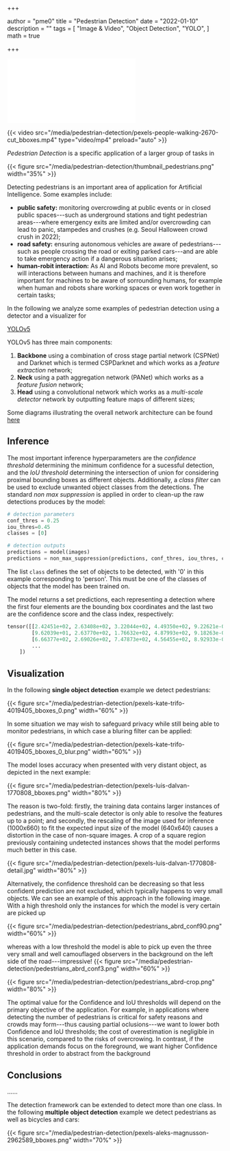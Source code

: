 +++

author = "pme0"
title = "Pedestrian Detection"
date = "2022-01-10"
description = ""
tags = [
    "Image & Video",
    "Object Detection",
    "YOLO", 
]
math = true

+++




<iframe src="/media/out.mp4"
        scrolling="no" border="0" frameborder="no" framespacing="0" allowfullscreen="true"></iframe>

{{< video src="/media/pedestrian-detection/pexels-people-walking-2670-cut_bboxes.mp4" type="video/mp4" preload="auto" >}}


*Pedestrian Detection* is a specific application of a larger group of tasks in 


{{< figure src="/media/pedestrian-detection/thumbnail_pedestrians.png" width="35%" >}}



Detecting pedestrians is an important area of application for Artificial Intelligence. Some examples include:
- **public safety:** monitoring overcrowding at public events or in closed public spaces---such as underground stations and tight pedestrian areas---where emergency exits are limited and/or overcrowding can lead to panic, stampedes and crushes (e.g. Seoul Halloween crowd crush in 2022);
- **road safety:** ensuring autonomous vehicles are aware of pedestrians---such as people crossing the road or exiting parked cars---and are able to take emergency action if a dangerous situation arises;
- **human-robit interaction:** As AI and Robots become more prevalent, so will interactions between humans and machines, and it is therefore important for machines to be aware of sorrounding humans, for example when human and robots share working spaces or even work together in certain tasks;

In the following we analyze some examples of pedestrian detection using a detector and a visualizer for



[YOLOv5](https://github.com/ultralytics/yolov5)

YOLOv5 has three main components:
1. **Backbone** using a combination of cross stage partial network (CSPNet) and Darknet which is termed CSPDarknet and which works as a *feature extraction* network;
2. **Neck** using a path aggregation network (PANet) which works as a *feature fusion* network;
3. **Head** using a convolutional network which works as a *multi-scale detector* network by outputting feature maps of different sizes;

Some diagrams illustrating the overall network architecture can be found [here](https://github.com/ultralytics/yolov5/issues/280)


## Inference

The most important inference hyperparameters are the *confidence threshold* determining the minimum confidence for a sucessful detection, and the *IoU threshold* determining the intersection of union for considering proximal bounding boxes as different objects. Additionally, a *class filter* can be used to exclude unwanted object classes from the detections. The standard *non max suppression* is applied in order to clean-up the raw detections produces by the model:
```python
# detection parameters
conf_thres = 0.25
iou_thres=0.45
classes = [0]

# detection outputs
predictions = model(images)
predictions = non_max_suppression(predictions, conf_thres, iou_thres, classes)
```
The list `class` defines the set of objects to be detected, with '0' in this example corresponding to 'person'. This must be one of the classes of objects that the model has been trained on.

The model returns a set predictions, each representing a detection where the first four elements are the bounding box coordinates and the last two are the confidence score and the class index, respectively:
```python
tensor([[2.42451e+02, 2.63408e+02, 3.22044e+02, 4.49350e+02, 9.22621e-01, 0.00000e+00],
        [9.62039e+01, 2.63770e+02, 1.76632e+02, 4.87993e+02, 9.18263e-01, 0.00000e+00],
        [6.66377e+02, 2.69026e+02, 7.47873e+02, 4.56455e+02, 8.92933e-01, 0.00000e+00],
        ...
    ])
```



## Visualization

In the following **single object detection** example we detect pedestrians:

{{< figure src="/media/pedestrian-detection/pexels-kate-trifo-4019405_bboxes_0.png" width="60%" >}}

In some situation we may wish to safeguard privacy while still being able to monitor pedestrians, in which case a bluring filter can be applied:

{{< figure src="/media/pedestrian-detection/pexels-kate-trifo-4019405_bboxes_0_blur.png" width="60%" >}}


The model loses accuracy when presented with very distant object, as depicted in the next example:

{{< figure src="/media/pedestrian-detection/pexels-luis-dalvan-1770808_bboxes.png" width="80%" >}}
 
The reason is two-fold: firstly, the training data contains larger instances of pedestrians, and the multi-scale detector is only able to resolve the features up to a point;
and secondly, the rescaling of the image used for inference (1000x660) to fit the expected input size of the model (640x640) causes a distortion in the case of non-square images.
A crop of a square region previously containing undetected instances shows that the model performs much better in this case. 

{{< figure src="/media/pedestrian-detection/pexels-luis-dalvan-1770808-detail.jpg" width="80%" >}}
 
Alternatively, the confidence threshold can be decreasing so that less confident prediction are not excluded, which typically happens to very small objects.
We can see an example of this approach in the following image. With a high threshold only the instances for which the model is very certain are picked up

{{< figure src="/media/pedestrian-detection/pedestrians_abrd_conf90.png" width="60%" >}}

whereas with a low threshold the model is able to pick up even the three very small and well camouflaged observers in the background on the left side of the road---impressive!
{{< figure src="/media/pedestrian-detection/pedestrians_abrd_conf3.png" width="60%" >}}

{{< figure src="/media/pedestrian-detection/pedestrians_abrd-crop.png" width="80%" >}}

The optimal value for the Confidence and IoU thresholds will depend on the primary objective of the application. For example, in applications where detecting the number of pedestrians is critical for safety reasons and crowds may form---thus causing partial oclusions---we want to lower both Confidence and IoU thresholds; the cost of overestimation is negligible in this scenario, compared to the risks of overcrowing. In contrast, if the application demands focus on the foreground, we want higher Confidence threshold in order to abstract from the background 



## Conclusions

......

The detection framework can be extended to detect more than one class. In the following **multiple object detection** example we detect pedestrians as well as bicycles and cars:

{{< figure src="/media/pedestrian-detection/pexels-aleks-magnusson-2962589_bboxes.png" width="70%" >}}
